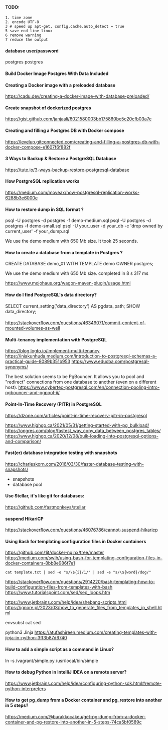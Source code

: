 #### TODO:
    1. time zone
    2. encode UTF-8
    3 # speed up apt-get, config.cache.auto_detect = true
    5 save end line linux
    6 remove warning 
    7 reduce the output

#### database user/password

postgres
postgres

#### Build Docker Image Postgres With Data Included

#### Creating a Docker image with a preloaded database
https://cadu.dev/creating-a-docker-image-with-database-preloaded/

#### Create snapshot of dockerized postgres
https://gist.github.com/janjaali/6021580003bb175860be5c20cfb03a7e
#### Creating and filling a Postgres DB with Docker compose
https://levelup.gitconnected.com/creating-and-filling-a-postgres-db-with-docker-compose-e1607f6f882f
#### 3 Ways to Backup & Restore a PostgreSQL Database
https://tute.io/3-ways-backup-restore-postgresql-database
#### How PostgreSQL replication works
https://medium.com/moveax/how-postgresql-replication-works-6288b3e6000e

#### How to restore dump in SQL format ?

psql -U postgres -d postgres -f demo-medium.sql
psql -U postgres -d postgres -f demo-small.sql
psql -U your_user -d your_db -c 'drop owned by current_user' -f your_dump.sql

We use the demo medium with 650 Mb size.
It took 25 seconds.

#### How to create a database from a template in Postgres ?
CREATE DATABASE demo_01 WITH TEMPLATE demo OWNER postgres;

We use the demo medium with 650 Mb size.
completed in 8 s 317 ms

https://www.mojohaus.org/wagon-maven-plugin/usage.html

#### How do I find PostgreSQL's data directory?
SELECT current_setting('data_directory') AS pgdata_path;
SHOW data_directory;

####
https://stackoverflow.com/questions/46349071/commit-content-of-mounted-volumes-as-well

#### Multi-tenancy implementation with PostgreSQL
https://blog.logto.io/implement-multi-tenancy
https://iniakunhuda.medium.com/introduction-to-postgresql-schemas-a-practical-guide-8089b351b953
https://www.educba.com/postgresql-synonyms/

The best solution seems to be PgBouncer. 
It allows you to pool and "redirect" connections from one database to another (even on a different host).
https://www.cybertec-postgresql.com/en/connection-pooling-intro-pgbouncer-and-pgpool-ii/

#### Point-In-Time Recovery (PITR) in PostgreSQL
https://dzone.com/articles/point-in-time-recovery-pitr-in-postgresql

https://www.highgo.ca/2021/05/31/getting-started-with-pg_bulkload/
https://ongres.com/blog/fastest_way_copy_data_between_postgres_tables/
https://www.highgo.ca/2020/12/08/bulk-loading-into-postgresql-options-and-comparison/

#### Fast(er) database integration testing with snapshots
https://charleskorn.com/2016/03/30/faster-database-testing-with-snapshots/
- snapshots
- database pool

#### Use Stellar, it's like git for databases:
https://github.com/fastmonkeys/stellar

#### suspend HikariCP
https://stackoverflow.com/questions/46076786/cannot-suspend-hikaricp

#### Using Bash for templating configuration files in Docker containers 
https://github.com/1it/docker-nginx/tree/master
https://medium.com/swlh/using-bash-for-templating-configuration-files-in-docker-containers-8bb8e986f7e1

`cat template.txt | sed -e "s/\${i}/1/" | sed -e "s/\${word}/dog/"`

https://stackoverflow.com/questions/2914220/bash-templating-how-to-build-configuration-files-from-templates-with-bash
https://www.tutorialspoint.com/sed/sed_loops.htm

https://www.jetbrains.com/help/idea/shebang-scripts.html
https://ignore.pl/2023/03/how_to_generate_files_from_templates_in_shell.html

envsubst
cat
sed

python3 Jinja
https://atufashireen.medium.com/creating-templates-with-jinja-in-python-3ff3b87d6740

#### How to add a simple script as a command in Linux?
ln -s /vagrant/simple.py /usr/local/bin/simple

#### How to debug Python in IntelliJ IDEA on a remote server?
https://www.jetbrains.com/help/idea/configuring-python-sdk.html#remote-python-interpreters

#### How to get pg_dump from a Docker container and pg_restore into another in 5 steps?
https://medium.com/@burakkocakeu/get-pg-dump-from-a-docker-container-and-pg-restore-into-another-in-5-steps-74ca5bf0589c